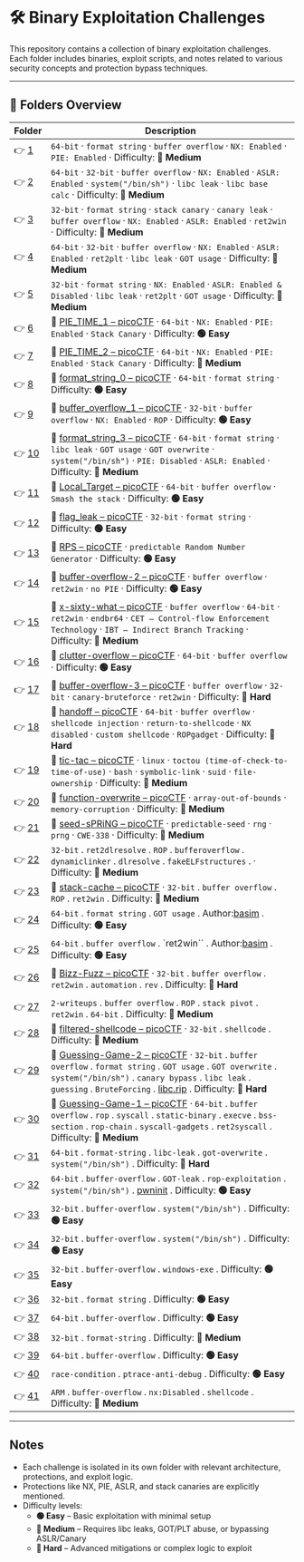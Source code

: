 ﻿# 🛠️ Binary Exploitation Challenges

This repository contains a collection of binary exploitation challenges.  
Each folder includes binaries, exploit scripts, and notes related to various security concepts and protection bypass techniques.

---

## 📁 Folders Overview

| Folder              | Description                                                                                                                                                                                                                                                                                                                   |
| ------------------- | ----------------------------------------------------------------------------------------------------------------------------------------------------------------------------------------------------------------------------------------------------------------------------------------------------------------------------- |
| 👉 [1](./chall/1/)   | `64-bit` · `format string` · `buffer overflow` · `NX: Enabled` · `PIE: Enabled` · Difficulty: **🔵 Medium**                                                                                                                                                                                                                    |
| 👉 [2](./chall/2/)   | `64-bit` · `32-bit` · `buffer overflow` · `NX: Enabled` · `ASLR: Enabled` · `system("/bin/sh")` · `libc leak` · `libc base calc` · Difficulty: **🔵 Medium**                                                                                                                                                                   |
| 👉 [3](./chall/3/)   | `32-bit` · `format string` · `stack canary` · `canary leak` · `buffer overflow` · `NX: Enabled` · `ASLR: Enabled` · `ret2win` · Difficulty: **🔵 Medium**                                                                                                                                                                      |
| 👉 [4](./chall/4/)   | `64-bit` · `32-bit` · `buffer overflow` · `NX: Enabled` · `ASLR: Enabled` · `ret2plt` · `libc leak` · `GOT usage` · Difficulty: **🔵 Medium**                                                                                                                                                                                  |
| 👉 [5](./chall/5/)   | `32-bit` · `format string` · `NX: Enabled` · `ASLR: Enabled & Disabled` · `libc leak` · `ret2plt` · `GOT usage` · Difficulty: **🔵 Medium**                                                                                                                                                                                    |
| 👉 [6](./chall/6/)   | 🔗 [PIE_TIME_1 – picoCTF](https://play.picoctf.org/practice/challenge/490?category=6&page=1) · `64-bit` · `NX: Enabled` · `PIE: Enabled` · `Stack Canary` · Difficulty: **🟢 Easy**                                                                                                                                             |
| 👉 [7](./chall/7/)   | 🔗 [PIE_TIME_2 – picoCTF](https://play.picoctf.org/practice/challenge/491?category=6&page=1) · `64-bit` · `NX: Enabled` · `PIE: Enabled` · `Stack Canary` · Difficulty: **🔵 Medium**                                                                                                                                           |
| 👉 [8](./chall/8/)   | 🔗 [format_string_0 – picoCTF](https://play.picoctf.org/practice/challenge/433?category=6&page=1) · `64-bit` · `format string` · Difficulty: **🟢 Easy**                                                                                                                                                                        |
| 👉 [9](./chall/9/)   | 🔗 [buffer_overflow_1 – picoCTF](https://play.picoctf.org/practice/challenge/258?category=6&page=3) · `32-bit` · `buffer overflow` · `NX: Enabled` · `ROP` · Difficulty: **🟢 Easy**                                                                                                                                            |
| 👉 [10](./chall/10/) | 🔗 [format_string_3 – picoCTF](https://play.picoctf.org/practice/challenge/449?category=6&page=1) · `64-bit` · `format string` · `libc leak` · `GOT usage` · `GOT overwrite` · `system("/bin/sh")` · `PIE: Disabled` · `ASLR: Enabled` · Difficulty: **🔵 Medium**                                                              |
| 👉 [11](./chall/11/) | 🔗 [Local_Target – picoCTF](https://play.picoctf.org/practice/challenge/399?category=6&page=2) · `64-bit` · `buffer overflow` · `Smash the stack` · Difficulty: **🟢 Easy**                                                                                                                                                     |
| 👉 [12](./chall/12/) | 🔗 [flag_leak – picoCTF](https://play.picoctf.org/practice/challenge/269?category=6&page=2) · `32-bit` · `format string` · Difficulty: **🟢 Easy**                                                                                                                                                                              |
| 👉 [13](./chall/13/) | 🔗 [RPS – picoCTF](https://play.picoctf.org/practice/challenge/293?category=6&page=2) · `predictable Random Number Generator` · Difficulty: **🟢 Easy**                                                                                                                                                                         |
| 👉 [14](./chall/14/) | 🔗 [buffer-overflow-2 – picoCTF](https://play.picoctf.org/practice/challenge/259?category=6&page=2&retired=0) · `buffer overflow` · `ret2win` · `no PIE` · Difficulty: **🟢 Easy**                                                                                                                                              |
| 👉 [15](./chall/15/) | 🔗 [x-sixty-what – picoCTF](https://play.picoctf.org/practice/challenge/319?category=6&page=2&retired=0) · `buffer overflow` · `64-bit` · `ret2win` · `endbr64` · `CET – Control-flow Enforcement Technology` · `IBT – Indirect Branch Tracking` · Difficulty: **🔵 Medium**                                                    |
| 👉 [16](./chall/16/) | 🔗 [clutter-overflow – picoCTF](https://play.picoctf.org/practice/challenge/216?category=6&page=3&retired=0) · `64-bit` · `buffer overflow` · Difficulty: **🟢 Easy**                                                                                                                                                           |
| 👉 [17](./chall/17/) | 🔗 [buffer-overflow-3 – picoCTF](https://play.picoctf.org/practice/challenge/260?category=6&page=4&retired=0) · `buffer overflow` · `32-bit` · `canary-bruteforce` · `ret2win` · Difficulty: **🔴 Hard**                                                                                                                        |
| 👉 [18](./chall/18/) | 🔗 [handoff – picoCTF](https://play.picoctf.org/practice/challenge/486?category=6&page=3) · `64-bit` · `buffer overflow` · `shellcode injection` · `return-to-shellcode` · `NX disabled` · `custom shellcode` · `ROPgadget` · Difficulty: **🔴 Hard**                                                                           |
| 👉 [19](./chall/19/) | 🔗 [tic-tac – picoCTF](https://play.picoctf.org/practice/challenge/380?category=6&page=3) · `linux` · `toctou (time-of-check-to-time-of-use)` · `bash` · `symbolic-link` · `suid` · `file-ownership` · Difficulty: **🔵 Medium**                                                                                                |
| 👉 [20](./chall/20/) | 🔗 [function-overwrite – picoCTF](https://play.picoctf.org/practice/challenge/272?category=6&page=4) · `array-out-of-bounds` · `memory-corruption` · Difficulty: **🔵 Medium**                                                                                                                                                  |
| 👉 [21](./chall/21/) | 🔗 [seed-sPRiNG – picoCTF](https://play.picoctf.org/practice/challenge/50?category=6&page=6) · `predictable-seed` · `rng` · `prng` · `CWE-338` · Difficulty: **🔵 Medium**                                                                                                                                                      |
| 👉 [22](./chall/22/) | `32-bit` . `ret2dlresolve` . `ROP` . `bufferoverflow` . `dynamiclinker` . `dlresolve` . `fakeELFstructures` . · Difficulty: **🔵 Medium**                                                                                                                                                                                      |
| 👉 [23](./chall/23/) | 🔗 [stack-cache – picoCTF](https://play.picoctf.org/practice/challenge/306?category=6&page=4) · `32-bit` . `buffer overflow` . `ROP` . `ret2win` . Difficulty: **🔵 Medium**                                                                                                                                                    |
| 👉 [24](./chall/24/) | `64-bit` . `format string` . `GOT usage` . Author:[basim](https://github.com/Basim-Mehdi) . Difficulty: **🟢 Easy**                                                                                                                                                                                                            |
| 👉 [25](./chall/25/) | `64-bit` . `buffer overflow` . `ret2win`` . Author:[basim](https://github.com/Basim-Mehdi) . Difficulty: **🟢 Easy**                                                                                                                                                                                                           |
| 👉 [26](./chall/26/) | 🔗 [Bizz-Fuzz – picoCTF](https://play.picoctf.org/practice/challenge/181?category=6&page=5) · `32-bit` . `buffer overflow` . `ret2win` . `automation` . `rev` . Difficulty: **🔴 Hard**                                                                                                                                         |
|                     |
| 👉 [27](./chall/27/) | `2-writeups` . `buffer overflow` . `ROP` . `stack pivot` . `ret2win` . `64-bit` . Difficulty: **🔵 Medium**                                                                                                                                                                                                                    |
| 👉 [28](./chall/28/) | 🔗 [filtered-shellcode – picoCTF](https://play.picoctf.org/practice/challenge/184?category=6&page=5) · `32-bit` . `shellcode` . Difficulty: **🔵 Medium**                                                                                                                                                                       |
| 👉 [29](./chall/29/) | 🔗 [Guessing-Game-2 – picoCTF](https://play.picoctf.org/practice/challenge/89?category=6&page=5) · `32-bit` . `buffer overflow` . `format string` . `GOT usage` . `GOT overwrite` . `system("/bin/sh")` . `canary bypass` . `libc leak` . `guessing` . `BruteForcing` . [libc.rip](https://libc.rip/) . Difficulty: **🔴 Hard** |
| 👉 [30](./chall/30/) | 🔗 [Guessing-Game-1 – picoCTF](https://play.picoctf.org/practice/challenge/90?category=6&page=3) · `64-bit` . `buffer overflow` . `rop` . `syscall` . `static-binary` . `execve` . `bss-section` . `rop-chain` . `syscall-gadgets` . `ret2syscall` . Difficulty: **🔵 Medium**                                                  |
| 👉 [31](./chall/31/) | `64-bit` . `format-string` . `libc-leak` . `got-overwrite` . `system("/bin/sh")` . Difficulty: **🔴 Hard**                                                                                                                                                                                                                     |
| 👉 [32](./chall/32/) | `64-bit` . `buffer-overflow` . `GOT-leak` . `rop-exploitation` . `system("/bin/sh")` . [pwninit](https://github.com/io12/pwninit.git) . Difficulty: **🟢 Easy**                                                                                                                                                                |
| 👉 [33](./chall/33/) | `32-bit` . `buffer-overflow` . `system("/bin/sh")` . Difficulty: **🟢 Easy**                                                                                                                                                                                                                                                   |
| 👉 [34](./chall/34/) | `32-bit` . `buffer-overflow` . `system("/bin/sh")` . Difficulty: **🟢 Easy**                                                                                                                                                                                                                                                   |
| 👉 [35](./chall/35/) | `32-bit` . `buffer-overflow` . `windows-exe`  . Difficulty: **🟢 Easy**                                                                                                                                                                                                                                                        |
| 👉 [36](./chall/36/) | `32-bit` . `format string` . Difficulty: **🟢 Easy**                                                                                                                                                                                                                                                                           |
| 👉 [37](./chall/37/) | `64-bit` . `buffer-overflow` . Difficulty: **🟢 Easy**                                                                                                                                                                                                                                                                         |
| 👉 [38](./chall/38/) | `32-bit` . `format-string` . Difficulty: **🔵 Medium**                                                                                                                                                                                                                                                                         |
| 👉 [39](./chall/39/) | `64-bit` . `buffer-overflow` . Difficulty: **🟢 Easy**                                                                                                                                                                                                                                                                         |
| 👉 [40](./chall/40/) | `race-condition` . `ptrace-anti-debug` . Difficulty: **🟢 Easy**                                                                                                                                                                                                                                                               |
| 👉 [41](./chall/41/) | `ARM` . `buffer-overflow` . `nx:Disabled` . `shellcode` . Difficulty: **🔵 Medium**                                                                                                                                                                                                                                            |


---

## Notes

- Each challenge is isolated in its own folder with relevant architecture, protections, and exploit logic.
- Protections like NX, PIE, ASLR, and stack canaries are explicitly mentioned.
- Difficulty levels:
  - **🟢 Easy** – Basic exploitation with minimal setup
  - **🔵 Medium** – Requires libc leaks, GOT/PLT abuse, or bypassing ASLR/Canary
  - **🔴 Hard** – Advanced mitigations or complex logic to exploit
